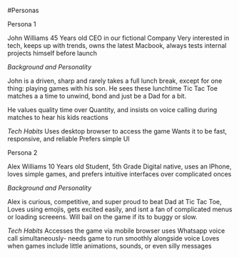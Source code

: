 #Personas

Persona 1 

John Williams
45 Years old 
CEO in our fictional Company
Very interested in tech, keeps up with trends, owns the latest Macbook, always tests internal projects himself before launch

*Background and Personality*

John is a driven, sharp and rarely takes a full lunch break, except for one thing: playing games with his son.
He sees these lunchtime Tic Tac Toe matches a a time to unwind, bond and just be a Dad for a bit.

He values quality time over Quantity, and insists on voice calling during matches to hear his kids reactions

*Tech Habits*
Uses desktop browser to access the game
Wants it to be fast, responsive, and reliable
Prefers simple UI 


Persona 2

Alex Williams
10 Years old
Student, 5th Grade
Digital native, uses an IPhone, loves simple games, and prefers intuitive interfaces over complicated onces

*Background and Personality*

Alex is curious, competitive, and super proud to beat Dad at Tic Tac Toe, Loves using emojis, gets excited easily, and isnt a fan of
complicated menus or loading screeens. Will bail on the game if its to buggy or slow.

*Tech Habits*
Accesses the game via mobile browser
uses Whatsapp voice call simultaneously- needs game to run smoothly alongside voice
Loves when games include little animations, sounds, or even silly messages
